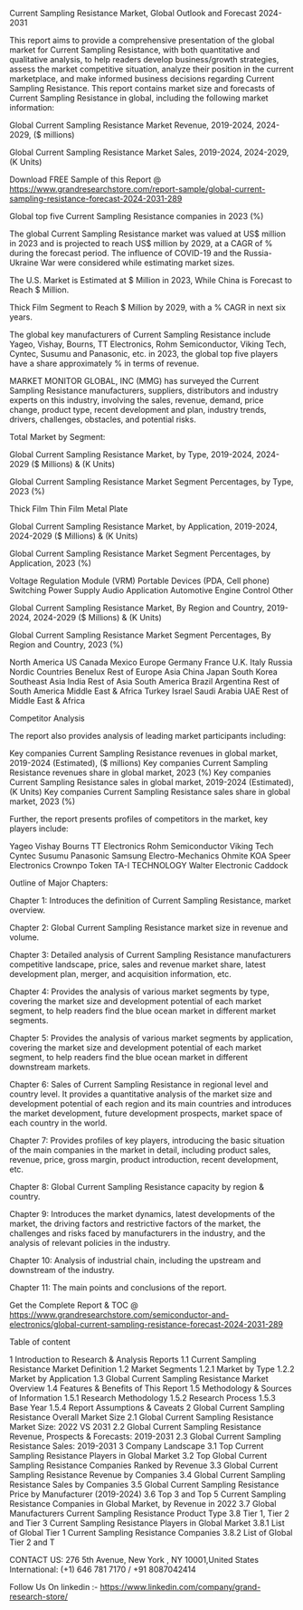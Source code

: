 Current Sampling Resistance Market, Global Outlook and Forecast 2024-2031

This report aims to provide a comprehensive presentation of the global market for Current Sampling Resistance, with both quantitative and qualitative analysis, to help readers develop business/growth strategies, assess the market competitive situation, analyze their position in the current marketplace, and make informed business decisions regarding Current Sampling Resistance. This report contains market size and forecasts of Current Sampling Resistance in global, including the following market information:

Global Current Sampling Resistance Market Revenue, 2019-2024, 2024-2029, ($ millions)

Global Current Sampling Resistance Market Sales, 2019-2024, 2024-2029, (K Units)

Download FREE Sample of this Report @ https://www.grandresearchstore.com/report-sample/global-current-sampling-resistance-forecast-2024-2031-289


Global top five Current Sampling Resistance companies in 2023 (%)

The global Current Sampling Resistance market was valued at US$ million in 2023 and is projected to reach US$ million by 2029, at a CAGR of % during the forecast period. The influence of COVID-19 and the Russia-Ukraine War were considered while estimating market sizes.

The U.S. Market is Estimated at $ Million in 2023, While China is Forecast to Reach $ Million.

Thick Film Segment to Reach $ Million by 2029, with a % CAGR in next six years.

The global key manufacturers of Current Sampling Resistance include Yageo, Vishay, Bourns, TT Electronics, Rohm Semiconductor, Viking Tech, Cyntec, Susumu and Panasonic, etc. in 2023, the global top five players have a share approximately % in terms of revenue.

MARKET MONITOR GLOBAL, INC (MMG) has surveyed the Current Sampling Resistance manufacturers, suppliers, distributors and industry experts on this industry, involving the sales, revenue, demand, price change, product type, recent development and plan, industry trends, drivers, challenges, obstacles, and potential risks.

Total Market by Segment:

Global Current Sampling Resistance Market, by Type, 2019-2024, 2024-2029 ($ Millions) & (K Units)

Global Current Sampling Resistance Market Segment Percentages, by Type, 2023 (%)



Thick Film
Thin Film
Metal Plate


Global Current Sampling Resistance Market, by Application, 2019-2024, 2024-2029 ($ Millions) & (K Units)

Global Current Sampling Resistance Market Segment Percentages, by Application, 2023 (%)



Voltage Regulation Module (VRM)
Portable Devices (PDA, Cell phone)
Switching Power Supply
Audio Application
Automotive Engine Control
Other


Global Current Sampling Resistance Market, By Region and Country, 2019-2024, 2024-2029 ($ Millions) & (K Units)

Global Current Sampling Resistance Market Segment Percentages, By Region and Country, 2023 (%)



North America
US
Canada
Mexico
Europe
Germany
France
U.K.
Italy
Russia
Nordic Countries
Benelux
Rest of Europe
Asia
China
Japan
South Korea
Southeast Asia
India
Rest of Asia
South America
Brazil
Argentina
Rest of South America
Middle East & Africa
Turkey
Israel
Saudi Arabia
UAE
Rest of Middle East & Africa


Competitor Analysis

The report also provides analysis of leading market participants including:



Key companies Current Sampling Resistance revenues in global market, 2019-2024 (Estimated), ($ millions)
Key companies Current Sampling Resistance revenues share in global market, 2023 (%)
Key companies Current Sampling Resistance sales in global market, 2019-2024 (Estimated), (K Units)
Key companies Current Sampling Resistance sales share in global market, 2023 (%)


Further, the report presents profiles of competitors in the market, key players include:



Yageo
Vishay
Bourns
TT Electronics
Rohm Semiconductor
Viking Tech
Cyntec
Susumu
Panasonic
Samsung Electro-Mechanics
Ohmite
KOA Speer Electronics
Crownpo
Token
TA-I TECHNOLOGY
Walter Electronic
Caddock


Outline of Major Chapters:

Chapter 1: Introduces the definition of Current Sampling Resistance, market overview.

Chapter 2: Global Current Sampling Resistance market size in revenue and volume.

Chapter 3: Detailed analysis of Current Sampling Resistance manufacturers competitive landscape, price, sales and revenue market share, latest development plan, merger, and acquisition information, etc.

Chapter 4: Provides the analysis of various market segments by type, covering the market size and development potential of each market segment, to help readers find the blue ocean market in different market segments.

Chapter 5: Provides the analysis of various market segments by application, covering the market size and development potential of each market segment, to help readers find the blue ocean market in different downstream markets.

Chapter 6: Sales of Current Sampling Resistance in regional level and country level. It provides a quantitative analysis of the market size and development potential of each region and its main countries and introduces the market development, future development prospects, market space of each country in the world.

Chapter 7: Provides profiles of key players, introducing the basic situation of the main companies in the market in detail, including product sales, revenue, price, gross margin, product introduction, recent development, etc.

Chapter 8: Global Current Sampling Resistance capacity by region & country.

Chapter 9: Introduces the market dynamics, latest developments of the market, the driving factors and restrictive factors of the market, the challenges and risks faced by manufacturers in the industry, and the analysis of relevant policies in the industry.

Chapter 10: Analysis of industrial chain, including the upstream and downstream of the industry.

Chapter 11: The main points and conclusions of the report.

Get the Complete Report & TOC @ https://www.grandresearchstore.com/semiconductor-and-electronics/global-current-sampling-resistance-forecast-2024-2031-289

Table of content

1 Introduction to Research & Analysis Reports
1.1 Current Sampling Resistance Market Definition
1.2 Market Segments
1.2.1 Market by Type
1.2.2 Market by Application
1.3 Global Current Sampling Resistance Market Overview
1.4 Features & Benefits of This Report
1.5 Methodology & Sources of Information
1.5.1 Research Methodology
1.5.2 Research Process
1.5.3 Base Year
1.5.4 Report Assumptions & Caveats
2 Global Current Sampling Resistance Overall Market Size
2.1 Global Current Sampling Resistance Market Size: 2022 VS 2031
2.2 Global Current Sampling Resistance Revenue, Prospects & Forecasts: 2019-2031
2.3 Global Current Sampling Resistance Sales: 2019-2031
3 Company Landscape
3.1 Top Current Sampling Resistance Players in Global Market
3.2 Top Global Current Sampling Resistance Companies Ranked by Revenue
3.3 Global Current Sampling Resistance Revenue by Companies
3.4 Global Current Sampling Resistance Sales by Companies
3.5 Global Current Sampling Resistance Price by Manufacturer (2019-2024)
3.6 Top 3 and Top 5 Current Sampling Resistance Companies in Global Market, by Revenue in 2022
3.7 Global Manufacturers Current Sampling Resistance Product Type
3.8 Tier 1, Tier 2 and Tier 3 Current Sampling Resistance Players in Global Market
3.8.1 List of Global Tier 1 Current Sampling Resistance Companies
3.8.2 List of Global Tier 2 and T

CONTACT US:
276 5th Avenue, New York , NY 10001,United States
International: (+1) 646 781 7170 / +91 8087042414

Follow Us On linkedin :- https://www.linkedin.com/company/grand-research-store/


